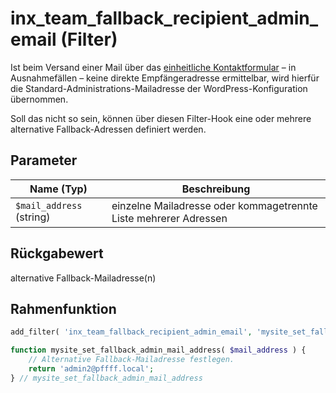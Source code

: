 # inx_team_fallback_recipient_admin_email (Filter)

Ist beim Versand einer Mail über das [einheitliche Kontaktformular](../komponenten/kontaktformular) – in Ausnahmefällen – keine direkte Empfängeradresse ermittelbar, wird hierfür die Standard-Administrations-Mailadresse der WordPress-Konfiguration übernommen.

Soll das nicht so sein, können über diesen Filter-Hook eine oder mehrere alternative Fallback-Adressen definiert werden.

## Parameter

| Name (Typ) | Beschreibung |
| ---------- | ------------ |
| `$mail_address` (string) | einzelne Mailadresse oder kommagetrennte Liste mehrerer Adressen |

## Rückgabewert

alternative Fallback-Mailadresse(n)

## Rahmenfunktion

[](_info-snippet-einbindung.md ':include')

```php
add_filter( 'inx_team_fallback_recipient_admin_email', 'mysite_set_fallback_admin_mail_address' );

function mysite_set_fallback_admin_mail_address( $mail_address ) {
	// Alternative Fallback-Mailadresse festlegen.
	return 'admin2@pffff.local';
} // mysite_set_fallback_admin_mail_address
```

[](_backlink.md ':include')